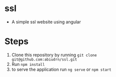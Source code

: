 # ssl
- A simple ssl website using angular
# Steps
1. Clone this repository by running `git clone git@github.com:abiudrn/ssl.git`
2. Run `npm install`
3. to serve the application run `ng serve` or `npm start`
